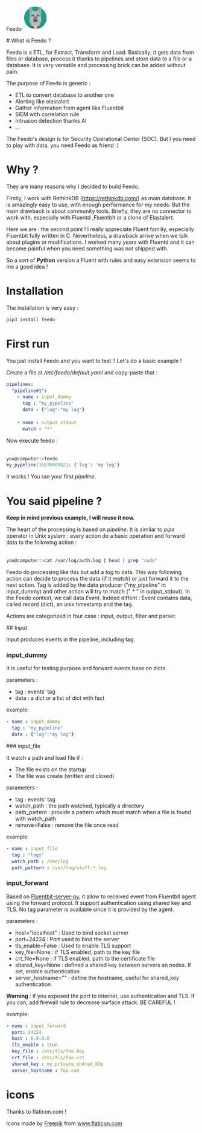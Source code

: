 Feedo ![](images/logo_small.png?raw=true)


# What is Feedo ? 

Feedo is a ETL, for Extract, Transform and Load. Basically; it gets data from files or database, process it thanks to pipelines and store data to a file or a database. It is very versatile and processing brick can be added without pain.

The purpose of Feedo is generic :

* ETL to convert database to another one
* Alerting like elastalert
* Gather information from agent like Fluentbit
* SIEM with correlation rule
* Intrusion detection thanks AI
* ...

The Feedo's design is for Security Operational Center (SOC). But I you need to play with data, you need Feedo as friend :)

# Why ?

They are many reasons why I decided to build Feedo.

Firstly, I work with RethinkDB (https://rethinkdb.com/) as main database. It is amazingly easy to use, with enough performance for my needs. But the main drawback is about community tools. Briefly, they are no connector to work with, especially with Fluentd ,Fluentbit or a clone of Elastalert. 

Here we are : the second point ! I really appreciate Fluent familiy, especially Fluentbit fully written in C. Nevertheless, a drawback arrive when we talk about plugins or modifications. I worked many years with Fluentd and it can become painful when you need something was not shipped with.

So a *sort* of **Python** version a Fluent with rules and easy extension seems to me a good idea !

# Installation

The installation is very easy :

```bash
pip3 install feedo
```

# First run

You just install Feedo and you want to test ? Let's do a basic example !

Create a file at */etc/feedo/default.yaml* and copy-paste that :

```yaml
pipelines:
  "pipeline#1":
    - name : input_dummy
      tag : "my_pypeline"
      data : {"log":"my log"}

    - name : output_stdout
      match : "*"
```
Now execute feedo :

```bash

you@computer:>feedo
my_pypeline[1607608082]: {'log': 'my log'}

```
It works ! You ran your first *pipeline*.

# You said pipeline ?

**Keep in mind previous example, I will reuse it now.**

The heart of the processing is based on *pipeline*. It is similar to *pipe* operator in Unix system : every action do a basic operation and forward data to the following action :


```bash

you@computer:>cat /var/log/auth.log | head | grep "sudo"

```

Feedo do processing like this but add a *tag* to data. This way following action can decide to process the data (if it *match*) or just forward it to the next action. Tag is added by the data producer ("my_pipeline" in input_dummy) and other action will try to match (" * " in output_stdout). In the Feedo context, we call data *Event*. Indeed diffent : Event contains data, called record (dict), an unix timestamp and the tag.

Actions are categorized in four case : input, output, filter and parser. 

## Input

Input produces events in the pipeline, including tag.

### input_dummy

It is useful for testing purpose and forward events base on dicts. 

parameters : 

* tag : events' tag
* data : a dict or a list of dict with fact

example:

```yaml
- name : input_dummy
  tag : "my_pypeline"
  data : {"log":"my log"}
```

### input_file

It watch a path and load file if :

* The file exists on the startup
* The file was create (written and closed)

parameters :

* tag : events' tag
* watch_path : the path watched, typically a directory
* path_pattern : provide a pattern which must match when a file is found with watch_path
* remove=False : remove the file once read

example:

```yaml
- name : input_file
  tag : "logs"
  watch_path : /var/log
  path_pattern : /var/log/stuff.*.log
```

### input_forward

Based on [Fluentbit-server-py](https://github.com/laulin/fluentbit-server-py), it allow to received event from Fluentbit agent using the forward protocol.
It support authentication using shared key and TLS. No tag parameter is available since it is provided by the agent.

parameters :

* host="localhost" : Used to bind socket server
* port=24224 : Port used to bind the server
* tls_enable=False : Used to enable TLS support
* key_file=None : if TLS enabled, path to the key file
* crt_file=None : if TLS enabled, path to the certificate file
* shared_key=None : defined a shared key between servers an nodes. If set, enable authentication
* server_hostname="" : define the hostname, useful for shared_key authentication

**Warning** : if you exposed the port to internet, use authentication and TLS. If you can, add firewall rule to decrease surface attack. BE CAREFUL !

example:

```yaml
- name : input_forward
  port: 24224
  host : 0.0.0.0
  tls_enable : true
  key_file : /etc/tls/foo.key
  crt_file : /etc/tls/foo.crt
  shared_key : my_pr1vate_sh4red_K3y
  server_hostname : foo.com
```

# icons

Thanks to flaticon.com !

<div>Icons made by <a href="https://www.flaticon.com/authors/freepik" title="Freepik">Freepik</a> from <a href="https://www.flaticon.com/" title="Flaticon">www.flaticon.com</a></div>